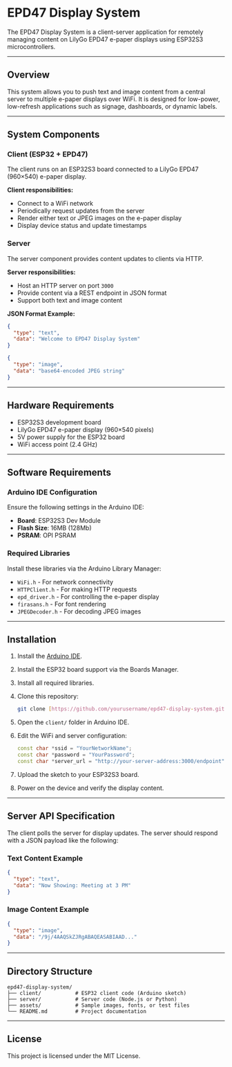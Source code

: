 # EPD47 Display System

The EPD47 Display System is a client-server application for remotely managing content on LilyGo EPD47 e-paper displays using ESP32S3 microcontrollers.

---

## Overview

This system allows you to push text and image content from a central server to multiple e-paper displays over WiFi. It is designed for low-power, low-refresh applications such as signage, dashboards, or dynamic labels.

---

## System Components

### Client (ESP32 + EPD47)

The client runs on an ESP32S3 board connected to a LilyGo EPD47 (960×540) e-paper display.

**Client responsibilities:**

- Connect to a WiFi network
- Periodically request updates from the server
- Render either text or JPEG images on the e-paper display
- Display device status and update timestamps

### Server

The server component provides content updates to clients via HTTP.

**Server responsibilities:**

- Host an HTTP server on port `3000`
- Provide content via a REST endpoint in JSON format
- Support both text and image content

**JSON Format Example:**

```json
{
  "type": "text",
  "data": "Welcome to EPD47 Display System"
}
````

```json
{
  "type": "image",
  "data": "base64-encoded JPEG string"
}
```

-----

## Hardware Requirements

  * ESP32S3 development board
  * LilyGo EPD47 e-paper display (960×540 pixels)
  * 5V power supply for the ESP32 board
  * WiFi access point (2.4 GHz)

-----

## Software Requirements

### Arduino IDE Configuration

Ensure the following settings in the Arduino IDE:

  * **Board**: ESP32S3 Dev Module
  * **Flash Size**: 16MB (128Mb)
  * **PSRAM**: OPI PSRAM

### Required Libraries

Install these libraries via the Arduino Library Manager:

  * `WiFi.h` - For network connectivity
  * `HTTPClient.h` - For making HTTP requests
  * `epd_driver.h` - For controlling the e-paper display
  * `firasans.h` - For font rendering
  * `JPEGDecoder.h` - For decoding JPEG images

-----

## Installation

1.  Install the [Arduino IDE](https://www.arduino.cc/en/software).

2.  Install the ESP32 board support via the Boards Manager.

3.  Install all required libraries.

4.  Clone this repository:

    ```sh
    git clone [https://github.com/yourusername/epd47-display-system.git](https://github.com/yourusername/epd47-display-system.git)
    ```

5.  Open the `client/` folder in Arduino IDE.

6.  Edit the WiFi and server configuration:

    ```cpp
    const char *ssid = "YourNetworkName";
    const char *password = "YourPassword";
    const char *server_url = "http://your-server-address:3000/endpoint";
    ```

7.  Upload the sketch to your ESP32S3 board.

8.  Power on the device and verify the display content.

-----

## Server API Specification

The client polls the server for display updates. The server should respond with a JSON payload like the following:

### Text Content Example

```json
{
  "type": "text",
  "data": "Now Showing: Meeting at 3 PM"
}
```

### Image Content Example

```json
{
  "type": "image",
  "data": "/9j/4AAQSkZJRgABAQEASABIAAD..."
}
```

-----

## Directory Structure

```
epd47-display-system/
├── client/           # ESP32 client code (Arduino sketch)
├── server/           # Server code (Node.js or Python)
├── assets/           # Sample images, fonts, or test files
└── README.md         # Project documentation
```

-----

## License

This project is licensed under the MIT License.

```
```
